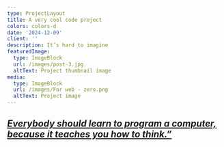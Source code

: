 ```yaml
---
type: ProjectLayout
title: A very cool code project
colors: colors-d
date: '2024-12-09'
client: ''
description: It’s hard to imagine
featuredImage:
  type: ImageBlock
  url: /images/post-3.jpg
  altText: Project thumbnail image
media:
  type: ImageBlock
  url: /images/For web - zero.png
  altText: Project image
---
```

## [*Everybody should learn to program a computer, because it teaches you how to think.”*](https://sef-projects.my.canva.site/001)

